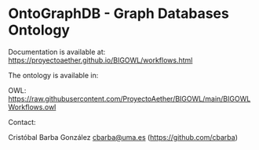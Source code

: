 # OntoGraphDB - Graph Databases Ontology

Documentation is available at: https://proyectoaether.github.io/BIGOWL/workflows.html

The ontology is available in:

OWL: https://raw.githubusercontent.com/ProyectoAether/BIGOWL/main/BIGOWLWorkflows.owl

Contact: 

Cristóbal Barba González <cbarba@uma.es> (https://github.com/cbarba)

